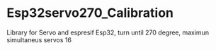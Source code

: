 # Esp32servo270_Calibration
Library for Servo and espresif Esp32, turn until 270 degree, maximun simultaneus servos 16
